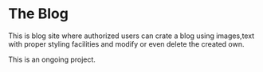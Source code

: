 # The Blog
This is blog site where authorized users can crate a blog using images,text with proper styling facilities and modify or even delete the created own.

This is an ongoing project.
